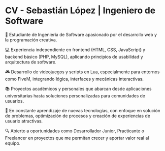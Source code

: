 # CV - Sebastián López | Ingeniero de Software

🎯 Estudiante de Ingeniería de Software apasionado por el desarrollo web y la programación creativa.

💻 Experiencia independiente en frontend (HTML, CSS, JavaScript) y backend básico (PHP, MySQL), aplicando principios de usabilidad y arquitectura de software.

🎮 Desarrollo de videojuegos y scripts en Lua, especialmente para entornos como FiveM, integrando lógica, interfaces y mecánicas interactivas.

📚 Proyectos académicos y personales que abarcan desde aplicaciones universitarias hasta soluciones personalizadas para comunidades de usuarios.

🚀 En constante aprendizaje de nuevas tecnologías, con enfoque en solución de problemas, optimización de procesos y creación de experiencias de usuario atractivas.

🔍 Abierto a oportunidades como Desarrollador Junior, Practicante o Freelancer en proyectos que me permitan crecer y aportar valor real al equipo.

